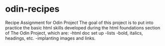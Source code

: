 # odin-recipes
Recipe Assignment for Odin Project
The goal of this project is to put into practice the basic html skills 
developed during the html foundations section of The Odin Project, 
which are:
    -html doc set up
    -lists
    -bold, italics, headings, etc.
    -implanting images and links.
    